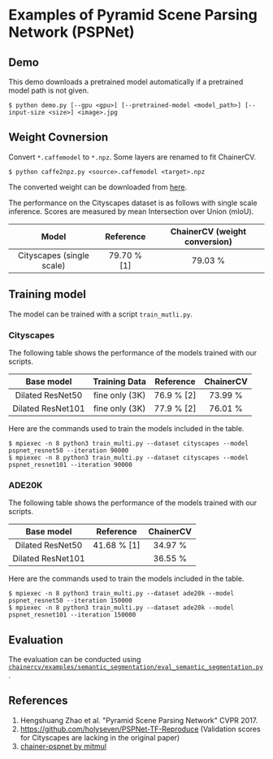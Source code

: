 # Examples of Pyramid Scene Parsing Network (PSPNet)

## Demo
This demo downloads a pretrained model automatically if a pretrained model path is not given.
```
$ python demo.py [--gpu <gpu>] [--pretrained-model <model_path>] [--input-size <size>] <image>.jpg
```

## Weight Covnersion

Convert `*.caffemodel` to `*.npz`. Some layers are renamed to fit ChainerCV.
```
$ python caffe2npz.py <source>.caffemodel <target>.npz
```

The converted weight can be downloaded from [here](https://chainercv-models.preferred.jp/pspnet_resnet101_cityscapes_converted_2018_05_22.npz).

The performance on the Cityscapes dataset is as follows with single scale inference.
Scores are measured by mean Intersection over Union (mIoU).

| Model | Reference | ChainerCV (weight conversion) |
|:-:|:-:|:-:|
| Cityscapes (single scale) | 79.70 % [1] | 79.03 % |

## Training model

The model can be trained with a script `train_mutli.py`.

### Cityscapes

The following table shows the performance of the models trained with our scripts.

| Base model | Training Data |  Reference | ChainerCV |
|:-:|:-:|:-:|:-:|
| Dilated ResNet50 | fine only (3K) | 76.9 % [2] |  73.99 % |
| Dilated ResNet101 | fine only (3K) |  77.9 % [2] | 76.01 % |

Here are the commands used to train the models included in the table.

```
$ mpiexec -n 8 python3 train_multi.py --dataset cityscapes --model pspnet_resnet50 --iteration 90000
$ mpiexec -n 8 python3 train_multi.py --dataset cityscapes --model pspnet_resnet101 --iteration 90000
```

### ADE20K

The following table shows the performance of the models trained with our scripts.

| Base model |  Reference | ChainerCV |
|:-:|:-:|:-:|
| Dilated ResNet50 | 41.68 % [1] |  34.97 % |
| Dilated ResNet101 |  | 36.55 % |

Here are the commands used to train the models included in the table.

```
$ mpiexec -n 8 python3 train_multi.py --dataset ade20k --model pspnet_resnet50 --iteration 150000
$ mpiexec -n 8 python3 train_multi.py --dataset ade20k --model pspnet_resnet101 --iteration 150000
```

## Evaluation
The evaluation can be conducted using [`chainercv/examples/semantic_segmentation/eval_semantic_segmentation.py`](https://github.com/chainer/chainercv/blob/master/examples/semantic_segmentation).


## References
1. Hengshuang Zhao et al. "Pyramid Scene Parsing Network" CVPR 2017.
2. https://github.com/holyseven/PSPNet-TF-Reproduce (Validation scores for Cityscapes are lacking in the original paper)
3. [chainer-pspnet by mitmul](https://github.com/mitmul/chainer-pspnet)
